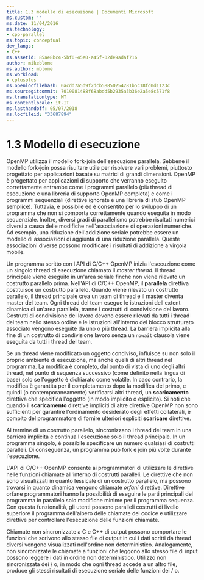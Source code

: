 ```yaml
---
title: 1.3 modello di esecuzione | Documenti Microsoft
ms.custom: ''
ms.date: 11/04/2016
ms.technology:
- cpp-parallel
ms.topic: conceptual
dev_langs:
- C++
ms.assetid: 85ae8bc4-5bf0-45e0-a45f-02de9adaf716
author: mikeblome
ms.author: mblome
ms.workload:
- cplusplus
ms.openlocfilehash: 0acdd7a5d9f2dcb58850254281b5c18fd0d1123c
ms.sourcegitcommit: 7019081488f68abdd5b2935a3b36e2a5e8c571f8
ms.translationtype: MT
ms.contentlocale: it-IT
ms.lasthandoff: 05/07/2018
ms.locfileid: "33687894"
---
```

# <a name="13-execution-model"></a>1.3 Modello di esecuzione
OpenMP utilizza il modello fork-join dell'esecuzione parallela. Sebbene il modello fork-join possa risultare utile per risolvere vari problemi, piuttosto progettato per applicazioni basate su matrici di grandi dimensioni. OpenMP è progettato per applicazioni di supporto che verranno eseguito correttamente entrambe come i programmi parallelo (più thread di esecuzione e una libreria di supporto OpenMP completa) e come i programmi sequenziali (direttive ignorate e una libreria di stub OpenMP semplice). Tuttavia, è possibile ed è consentito per lo sviluppo di un programma che non si comporta correttamente quando eseguita in modo sequenziale. Inoltre, diversi gradi di parallelismo potrebbe risultati numerici diversi a causa delle modifiche nell'associazione di operazioni numeriche. Ad esempio, una riduzione dell'addizione seriale potrebbe essere un modello di associazioni di aggiunta di una riduzione parallela. Queste associazioni diverse possono modificare i risultati di addizione a virgola mobile.  
  
 Un programma scritto con l'API di C/C++ OpenMP inizia l'esecuzione come un singolo thread di esecuzione chiamato il *master thread*. Il thread principale viene eseguito in un'area seriale finché non viene rilevato un costrutto parallelo prima. Nell'API di C/C++ OpenMP, il **parallela** direttiva costituisce un costrutto parallelo. Quando viene rilevato un costrutto parallelo, il thread principale crea un team di thread e il master diventa master del team. Ogni thread del team esegue le istruzioni dell'extent dinamica di un'area parallela, tranne i costrutti di condivisione del lavoro. Costrutti di condivisione del lavoro devono essere rilevati da tutti i thread del team nello stesso ordine e le istruzioni all'interno del blocco strutturato associato vengono eseguite da uno o più thread. La barriera implicita alla fine di un costrutto di condivisione lavoro senza un `nowait` clausola viene eseguita da tutti i thread del team.  
  
 Se un thread viene modificato un oggetto condiviso, influisce su non solo il proprio ambiente di esecuzione, ma anche quelli di altri thread nel programma. La modifica è completo, dal punto di vista di uno degli altri thread, nel punto di sequenza successivo (come definito nella lingua di base) solo se l'oggetto è dichiarato come volatile. In caso contrario, la modifica è garantita per il completamento dopo la modifica del primo, e quindi (o contemporaneamente) verificarsi altri thread, un **scaricamento** direttiva che specifica l'oggetto (in modo implicito o esplicito). Si noti che quando il **scaricamento** direttive impliciti di altre direttive OpenMP non sono sufficienti per garantire l'ordinamento desiderato degli effetti collaterali, è compito del programmatore di fornire ulteriori espliciti  **scaricare** direttive.  
  
 Al termine di un costrutto parallelo, sincronizzano i thread del team in una barriera implicita e continua l'esecuzione solo il thread principale. In un programma singolo, è possibile specificare un numero qualsiasi di costrutti paralleli. Di conseguenza, un programma può fork e join più volte durante l'esecuzione.  
  
 L'API di C/C++ OpenMP consente ai programmatori di utilizzare le direttive nelle funzioni chiamate all'interno di costrutti paralleli. Le direttive che non sono visualizzati in quanto lessicale di un costrutto parallelo, ma possono trovarsi in quanto dinamica vengono chiamate *orfani* direttive. Direttive orfane programmatori hanno la possibilità di eseguire le parti principali del programma in parallelo solo modifiche minime per il programma sequenza. Con questa funzionalità, gli utenti possono paralleli costrutti di livello superiore il programma dell'albero delle chiamate del codice e utilizzare direttive per controllare l'esecuzione delle funzioni chiamate.  
  
 Chiamate non sincronizzate a C e C++ di output possono comportare le funzioni che scrivono allo stesso file di output in cui i dati scritti da thread diversi vengono visualizzati nell'ordine non deterministico. Analogamente, non sincronizzate le chiamate a funzioni che leggono allo stesso file di input possono leggere i dati in ordine non deterministico. Utilizzo non sincronizzata dei / o, in modo che ogni thread accede a un altro file, produce gli stessi risultati di esecuzione seriale delle funzioni dei / o.